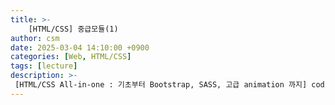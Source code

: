 ```yaml
---
title: >-
    [HTML/CSS] 중급모듈(1)
author: csm
date: 2025-03-04 14:10:00 +0900
categories: [Web, HTML/CSS]
tags: [lecture]
description: >-
 [HTML/CSS All-in-one : 기초부터 Bootstrap, SASS, 고급 animation 까지] codingapple.com
---
```


<script src="https://gist.github.com/choisunmi00/0828b8bc4e2c12788440a92ace18592e.js"></script>